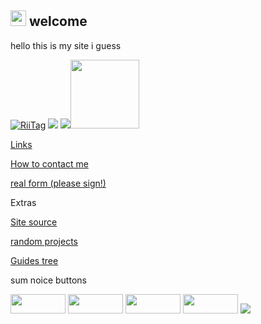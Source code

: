 <a href="https://theblockbreaker.github.io"><img src="https://theblockbreaker.github.io/assets/homebutton.gif" width="25" height="25"></a> welcome
---
             
hello this is my site i guess


<a href="https://tag.rc24.xyz/user/876190978065719326"><img src="https://tag.rc24.xyz/876190978065719326/tag.png" alt="RiiTag" /></a> <a href='http://internetometer.com/give/50316'><img src='http://internetometer.com/imagesmall/50316.png'/></a> <a href='http://internetometer.com/give/50316'><img src='http://internetometer.com/image/50316.png'/></a><img src="https://theblockbreaker.github.io/assets/wiiuspin.gif" width=110 height=110>

[Links](https://theblockbreaker.github.io/links)

[How to contact me](https://theblockbreaker.github.io/contact)

[real form (please sign!)](https://forms.gle/ctxhyRGY9vxr9EPd6)

Extras

[Site source](https://github.com/TheBlockbreaker/theblockbreaker.github.io)

[random projects](https://theblockbreaker.github.io/dwnlds-dir/)

[Guides tree](https://theblockbreaker.github.io/guides/)

sum noice buttons

<a href="https://discord.gg/c9zpWSUxGG"><img src="https://donut.eu.org/img/88x31/wii_super_cool.png" width="88" height="31"></a> <a href="https://tag.rc24.xyz/"><img src="https://donut.eu.org/img/88x31/riitag.png" width="88" height="31"></a> <a href="https://wiimmfi.de"><img src="https://donut.eu.org/img/88x31/wiimmfi.png" width="88" height="31"></a> <a href="https://donut.eu.org/"><img src="https://donut.eu.org/img/88x31/emsite.png" width="88" height="31"></a> <a href="https://www.youtube.com/watch?v=xvFZjo5PgG0"><img src="https://anlucas.neocities.org/clickhere_red.gif"></a>
